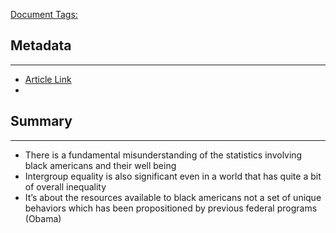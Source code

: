 <u>Document Tags:</u> 
## Metadata
---
- [Article Link](https://www.ibtimes.com/political-capital/does-white-america-fear-black-equality-economic-forces-behind-trumps-win-2572611)
- 
## Summary
---
- There is a fundamental misunderstanding of the statistics involving black americans and their well being
- Intergroup equality is also significant even in a world that has quite a bit of overall inequality
- It’s about the resources available to black americans not a set of unique behaviors which has been propositioned by previous federal programs (Obama)
